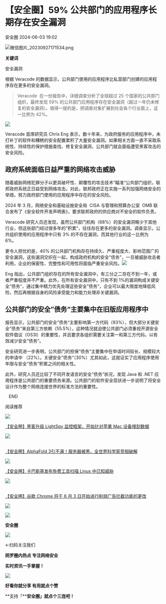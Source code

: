 #  【安全圈】59% 公共部门的应用程序长期存在安全漏洞   
 安全圈   2024-06-03 19:02  
  
![](https://mmbiz.qpic.cn/sz_mmbiz_png/aBHpjnrGylgOvEXHviaXu1fO2nLov9bZ055v7s8F6w1DD1I0bx2h3zaOx0Mibd5CngBwwj2nTeEbupw7xpBsx27Q/640?wx_fmt=png&from=appmsg "微信图片_20230927171534.png")  
  
  
**关键词**  
  
  
  
安全漏洞  
  
  
根据 Veracode 的数据显示，公共部门使用的应用程序比私营部门创建的应用程序存在更多的安全漏洞。  
> Veracode  在一份报告中，详细调查分析了全球超过 25 个国家的公共部门组织，最终发现 59% 的公共部门应用程序存在安全漏洞（超过一年仍未修复的安全漏洞）。值得一提的是，把调查对象扩展到社会各个行业面上，这一比例为 42%。  
  
  
![](https://mmbiz.qpic.cn/sz_mmbiz_jpg/aBHpjnrGyliaJcv5JoQzOHJiav9GjpKPt2fiaCVDiccXsCic73lRNqM8AibTTcSVIhJcicnHKtJ07M3BYicpsFYmJaOkiaw/640?wx_fmt=jpeg&from=appmsg "")  
  
Veracode 首席研究员 Chris Eng 表示，数十年来，为政府服务的应用程序中，未打补丁的软件和糟糕的安全配置累积了大量安全漏洞。如果相关方面一直不采取系统性、持续性的保护措施查找、修复安全漏洞，公共部门就会面临遭受黑客攻击的安全风险。  
## 政府系统面临日益严重的网络攻击威胁  
  
随着威胁网络犯罪分子以更具破坏性、颠覆性的攻击技术”瞄准“公共部门组织，联邦政府系统正日益受到网络攻击。对此，联邦政府正在实施一系列加强网络安全的举措，努力政府部门使用的应用程序中存在的安全风险。  
  
2024 年 3 月，网络安全和基础设施安全局  CISA 与管理和预算办公室  OMB 联合发布了《安全软件开发声明表》，要求联邦政府的供应商对不安全的软件负责。  
  
Veracode 研究人员还发现，虽然公共部门机构（68%）的安全漏洞略少于其他行业，但这些部门经过很多年的”积累“，往往存在更多的安全漏洞。调查显示，公共组织使用的应用程序中只有 3% 的不存在漏洞，而其他行业的这一比例为 6%。  
  
更令人担忧的是，40% 的公共部门机构存在持续久、严重程度大、影响范围广的安全漏洞，这些漏洞交织在一起，构成政府机构的安全"债务"，一旦被威胁攻击者利用，企业的保密性、完整性和可用性将面临严重安全风险。![](https://mmbiz.qpic.cn/sz_mmbiz_jpg/aBHpjnrGyliaJcv5JoQzOHJiav9GjpKPt2qqwoj69kkphXm8dSzMhibjDoIYfNyRd1oeBczia3eEgEsXb8h5UYkSMA/640?wx_fmt=jpeg&from=appmsg "")  
  
  
Eng 指出，公共部门组织存在的所有安全漏洞中，有三分之二存在不到一年，或者严重程度并不严重。此外，在所有安全漏洞中，只有不到 1%的漏洞构成关键安全”债务“，通过集中精力优先处理这些安全”债务“，企业可以最大限度地降低风险，然后再根据自身的风险承受能力和能力处理非关键漏洞。  
## 公共部门的安全”债务“主要集中在旧版应用程序中  
  
报告显示，公共部门的安全”债务“主要影响第一方代码（93%），但大部分关键安全”债务“来自第三方依赖（55.5%），这种情况就迫使公共部门必须重视开源安全软件倡议（OS3I）的重要性，并且要求各组织需要关注第一和第三方代码，以有效减少安全”债务“。  
  
安全研究进一步表明，公共部门的担保”债务“主要集中在申请时间较长、规模较大的申请中 （22%）。关键安全”债务“（30%）尤其如此，这就证实了应用程序使用年限与安全”债务“积累之间的相关性。  
  
此外，研究人员还比较了不同开发语言的安全”债务“状况，发现 Java 和 .NET 应用程序是公共部门的重要债务来源。公共部门的软件安全现状进一步说明了将安全设计作为整个网络连接世界的标准方法的重要性。  
  
  
   END    
  
  
阅读推荐  
  
![](https://mmbiz.qpic.cn/sz_mmbiz_jpg/aBHpjnrGylgd2WeWFg1PxmcuNFekLZwTibPCV4oxCko0oEiaGhiaTAxubnfSDTQQYXc04UGhrWUutsXexO3yxGFEQ/640?wx_fmt=jpeg "")  
  
[【安全圈】黑客升级 LightSpy 监控框架，开始针对苹果 Mac 设备搜刮数据](http://mp.weixin.qq.com/s?__biz=MzIzMzE4NDU1OQ==&mid=2652061026&idx=1&sn=027c3587b59ca417aa5dea4c211be12e&chksm=f36e1122c4199834dd49688eb4c74a135e8721939bd0e21b1df7bbf4e9e11db0517f5d98e663&scene=21#wechat_redirect)  
  
  
![](https://mmbiz.qpic.cn/sz_mmbiz_jpg/aBHpjnrGyliaJcv5JoQzOHJiav9GjpKPt2BPUKslVPd5YNtVpH2IrxWukhwWREfGhWJFunQ9UCYLtp12296jIC6Q/640?wx_fmt=jpeg "")  
  
[](http://mp.weixin.qq.com/s?__biz=MzIzMzE4NDU1OQ==&mid=2652060928&idx=4&sn=f2d8dc93a6155a2a92a8db3148b35d5b&chksm=f36e1140c4199856cfdf7f6fe9794fdcf8c26069bf14ff1852b6b70a22ccbb9c5ea601a621df&scene=21#wechat_redirect)  
[【安全圈】AlphaFold 3引不满！服务器被黑，全世界科学家竞相破解](http://mp.weixin.qq.com/s?__biz=MzIzMzE4NDU1OQ==&mid=2652061026&idx=2&sn=54d7ee65480433bfbdb4919869e1427f&chksm=f36e1122c4199834abda694f8e4dcd58ce136d4440dc726e91628adbea5b72182e51c2d2c37c&scene=21#wechat_redirect)  
  
  
![](https://mmbiz.qpic.cn/sz_mmbiz_jpg/aBHpjnrGyliaJcv5JoQzOHJiav9GjpKPt2OrVBYNdAjBddF0SI0fkm7pTHcb8RBfBOcz6x61eJDE9vBTGx6icY3Qw/640?wx_fmt=jpeg "")  
  
[【安全圈】卡巴斯基发布免费工具扫描 Linux 中已知威胁](http://mp.weixin.qq.com/s?__biz=MzIzMzE4NDU1OQ==&mid=2652061026&idx=3&sn=7f5b3a4a4c5c0aeb25704a7af063d290&chksm=f36e1122c41998348c4acedd606d12e424c88f7a5a4214d4081d8bb7bc51b740af623264a5d6&scene=21#wechat_redirect)  
  
  
![](https://mmbiz.qpic.cn/sz_mmbiz_jpg/aBHpjnrGylgd2WeWFg1PxmcuNFekLZwTwh8iczbDPg5ursTgmwR1J3ibZokwFulJZ0Rncm2D36vUqQ4Nkql3qU9A/640?wx_fmt=jpeg "")  
  
[](http://mp.weixin.qq.com/s?__biz=MzIzMzE4NDU1OQ==&mid=2652060928&idx=4&sn=f2d8dc93a6155a2a92a8db3148b35d5b&chksm=f36e1140c4199856cfdf7f6fe9794fdcf8c26069bf14ff1852b6b70a22ccbb9c5ea601a621df&scene=21#wechat_redirect)  
[【安全圈】谷歌 Chrome 将于 6 月 3 日开始进行削弱广告拦截功能的更改](http://mp.weixin.qq.com/s?__biz=MzIzMzE4NDU1OQ==&mid=2652061026&idx=4&sn=9176703110ebf28cc00d36c3b30f2164&chksm=f36e1122c4199834b0d63daebf65142ff60af9ac5aa2dee5c6f31a78526db0ae3f2232816b7d&scene=21#wechat_redirect)  
  
  
  
  
  
  
![](https://mmbiz.qpic.cn/mmbiz_gif/aBHpjnrGylgeVsVlL5y1RPJfUdozNyCEft6M27yliapIdNjlcdMaZ4UR4XxnQprGlCg8NH2Hz5Oib5aPIOiaqUicDQ/640?wx_fmt=gif "")  
  
  
  
![](https://mmbiz.qpic.cn/mmbiz_png/aBHpjnrGylgeVsVlL5y1RPJfUdozNyCEDQIyPYpjfp0XDaaKjeaU6YdFae1iagIvFmFb4djeiahnUy2jBnxkMbaw/640?wx_fmt=png "")  
  
**安全圈**  
  
![](https://mmbiz.qpic.cn/mmbiz_gif/aBHpjnrGylgeVsVlL5y1RPJfUdozNyCEft6M27yliapIdNjlcdMaZ4UR4XxnQprGlCg8NH2Hz5Oib5aPIOiaqUicDQ/640?wx_fmt=gif "")  
  
  
←扫码关注我们  
  
**网罗圈内热点 专注网络安全**  
  
**实时资讯一手掌握！**  
  
  
![](https://mmbiz.qpic.cn/mmbiz_gif/aBHpjnrGylgeVsVlL5y1RPJfUdozNyCE3vpzhuku5s1qibibQjHnY68iciaIGB4zYw1Zbl05GQ3H4hadeLdBpQ9wEA/640?wx_fmt=gif "")  
  
**好看你就分享 有用就点个赞**  
  
**支持「****安全圈」就点个三连吧！**  
  
